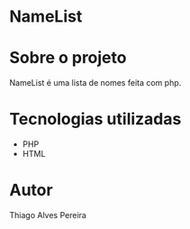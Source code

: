 # NameList

# Sobre o projeto

NameList é uma lista de nomes feita com php.

# Tecnologias utilizadas
- PHP
- HTML

# Autor

Thiago Alves Pereira